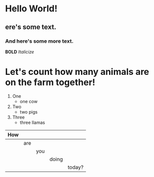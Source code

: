 # Hello World!

## ere's some text.

### And here's some more text.

**BOLD**
*Italicize*

# Let's count how many animals are on the farm together!
1) One
    - one cow
2) Two
    - two pigs
3) Three
    - three llamas

| How |     |     |       |        |
|-----|-----|-----|-------|--------|
|     | are |     |       |        |
|     |     | you |       |        |
|     |     |     | doing |        |
|     |     |     |       | today? |